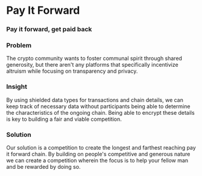 # Pay It Forward
### Pay it forward, get paid back

### Problem
The crypto community wants to foster communal spirit through shared generosity, but there aren't any platforms that specifically incentivize altruism while focusing on transparency and privacy.

### Insight
By using shielded data types for transactions and chain details, we can keep track of necessary data without participants being able to determine the characteristics of the ongoing chain. Being able to encrypt these details is key to building a fair and viable competition.

### Solution
Our solution is a competition to create the longest and farthest reaching pay it forward chain. By building on people's competitive and generous nature we can create a competition wherein the focus is to help your fellow man and be rewarded by doing so.